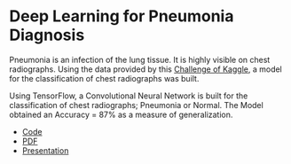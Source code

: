 # Deep Learning for Pneumonia Diagnosis

Pneumonia is an infection of the lung tissue. It is highly visible on chest radiographs. Using the data provided by this [Challenge of Kaggle](https://www.kaggle.com/datasets/paultimothymooney/chest-xray-pneumonia), a model for the classification of chest radiographs was built.

Using TensorFlow, a Convolutional Neural Network is built for the classification of chest radiographs; Pneumonia or Normal. The Model obtained an Accuracy = 87% as a measure of generalization. 

- [Code](cnn-pneumonia.ipynb) 
- [PDF](Diagnostico_de_neumonia_mediante_aprendisaje_profundo_basado_en_imagenes.pdf) 
- [Presentation](presentation.pdf) 
